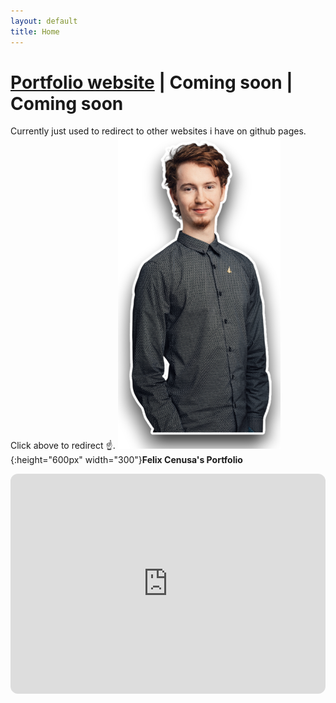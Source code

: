 ```yaml
---
layout: default
title: Home
---
```

# [Portfolio website](/portfolio) | Coming soon | Coming soon
Currently just used to redirect to other websites i have on github pages. Click above to redirect ☝️.
![me](/assets/img/me.png){:height="600px" width="300"}**Felix Cenusa's Portfolio**
<iframe style="border-radius:12px" src="https://open.spotify.com/embed/playlist/0NUtHPgeWm833NU14csQZi?utm_source=generator&theme=0" width="100%" height="352" frameborder="0" allowfullscreen="" allow="autoplay; clipboard-write; encrypted-media; fullscreen; picture-in-picture" loading="lazy"></iframe>